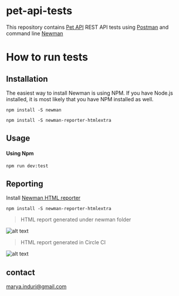 # pet-api-tests

This repository contains [Pet API](https://petstore.swagger.io/#/) REST API tests using [Postman](https://www.postman.com/) and command line [Newman](https://github.com/postmanlabs/newman)

# How to run tests

## Installation
The easiest way to install Newman is using NPM. If you have Node.js installed, it is most likely that you have NPM installed as well.   

```npm install -S newman``` 

```npm install -S newman-reporter-htmlextra```

## Usage

#### Using Npm

```npm run dev:test```

## Reporting

Install [Newman HTML reporter](https://www.npmjs.com/package/newman-reporter-htmlextra)

```npm install -S newman-reporter-htmlextra```

> HTML report generated under newman folder

![alt text](docs/newman-report.png)


> HTML report generated in Circle CI

![alt text](docs/circle-ci-build.png)


## contact
[marya.induri@gmail.com](marya.induri@gmail.com)